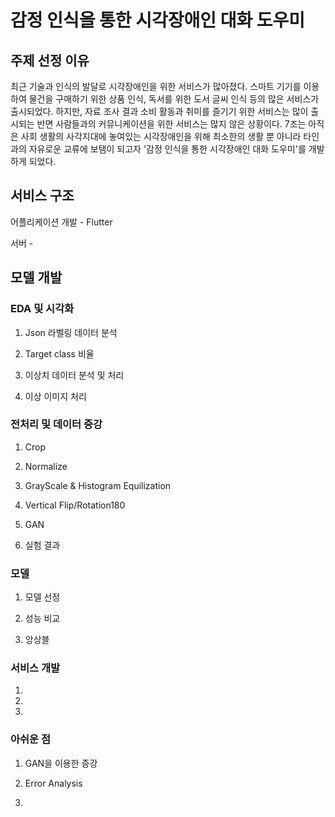 # 감정 인식을 통한 시각장애인 대화 도우미
## 주제 선정 이유

최근 기술과 인식의 발달로 시각장애인을 위한 서비스가 많아졌다. 스마트 기기를 이용하여 물건을 구매하기 위한 상품 인식, 독서를 위한 도서 글씨 인식 등의 많은 서비스가 출시되었다. 하지만, 자료 조사 결과 소비 활동과 취미를 즐기기 위한 서비스는 많이 출시되는 반면 사람들과의 커뮤니케이션을 위한 서비스는 많지 않은 상황이다. 7조는 아직은 사회 생활의 사각지대에 놓여있는 시각장애인을 위해 최소한의 생활 뿐 아니라 타인과의 자유로운 교류에 보탬이 되고자 '감정 인식을 통한 시각장애인 대화 도우미'를 개발하게 되었다.

## 서비스 구조
어플리케이션 개발 - Flutter

서버 - 


## 모델 개발
### EDA 및 시각화
1. Json 라벨링 데이터 분석

2. Target class 비율

3. 이상치 데이터 분석 및 처리

4. 이상 이미지 처리

### 전처리 및 데이터 증강
1. Crop

2. Normalize

3. GrayScale & Histogram Equilization

4. Vertical Flip/Rotation180

5. GAN

6. 실험 결과

### 모델
1. 모델 선정

2. 성능 비교

3. 앙상블

### 서비스 개발
1. 

2. 

3. 

### 아쉬운 점
1. GAN을 이용한 증강

2. Error Analysis

3. 



